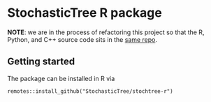 # StochasticTree R package

**NOTE**: we are in the process of refactoring this project so that the R, Python, and C++ source code sits in the [same repo](https://github.com/StochasticTree/stochtree-cpp/).

## Getting started

The package can be installed in R via

```
remotes::install_github("StochasticTree/stochtree-r")
```
